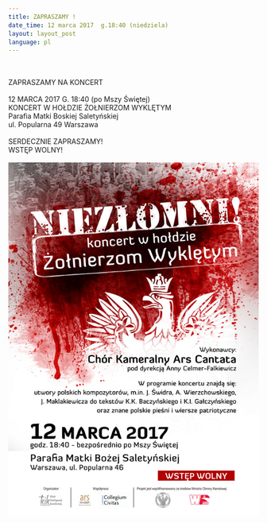 ```yaml
---
title: ZAPRASZAMY !
date_time: 12 marca 2017  g.18:40 (niedziela)
layout: layout_post
language: pl
---
```

<br>
<br>
ZAPRASZAMY NA KONCERT
<br>
<br> 
12 MARCA 2017 G. 18:40 (po Mszy Świętej)
<br>
KONCERT W HOŁDZIE ŻOŁNIERZOM WYKLĘTYM
<br>
Parafia Matki Boskiej Saletyńskiej<br>
ul. Popularna 49 Warszawa
<br>
<br> 
SERDECZNIE ZAPRASZAMY!<br>
WSTĘP WOLNY!
<br>
<br>
<img src="/img/posters/wykleci_plakat.jpg" alt="patriotyczny_12grudnia">




